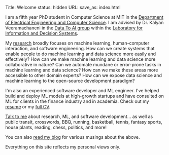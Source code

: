 Title: Welcome
status: hidden
URL:
save_as: index.html

I am a fifth year PhD student in Computer Science at MIT in the [Department of Electrical Engineering and Computer Science](https://www.eecs.mit.edu). I am advised by Dr. Kalyan Veeramachaneni in the [Data To AI group](https://dai.lids.mit.edu) within the [Laboratory for Information and Decision Systems](https://lids.mit.edu).

My [research]({filename}/pages/research.md) broadly focuses on machine learning, human-computer interaction, and software engineering. How can we create systems that enable people to do machine learning and data science more easily and effectively? How can we make machine learning and data science more collaborative in nature? Can we automate mundane or error-prone tasks in machine learning and data science? How can we make these areas more accessible to other domain experts? How can we expose data science and machine learning to the open-source development paradigm?

I'm also an experienced software developer and ML engineer. I've helped build and deploy ML models at high-growth startups and have consulted on ML for clients in the finance industry and in academia. Check out my [resume]({static}/files/resume.pdf) or my [full CV]({static}/files/cv.pdf).

[Talk to me]({filename}/pages/contact.md) about research, ML, and software development... as well as public transit, crosswords, BBQ, running, basketball, tennis, fantasy sports, house plants, reading, chess, politics, and more!

You can also [read my blog]({filename}/pages/blog.md) for various musings about the above.

Everything on this site reflects my personal views only.
